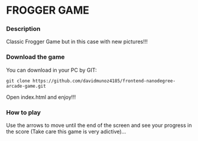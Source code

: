 
# FROGGER GAME

### Description

Classic Frogger Game but in this case with new pictures!!!

### Download the game

You can download in your PC by GIT: 

```git clone https://github.com/davidmunoz4185/frontend-nanodegree-arcade-game.git``` 

Open index.html and enjoy!!!

### How to play

Use the arrows to move until the end of the screen and see your progress in the score
(Take care this game is very adictive)...
